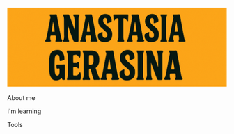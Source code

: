 ![Header](https://github.com/azkanya/azkanya/blob/main/assets/header_final.png)

About me

I'm learning

Tools


